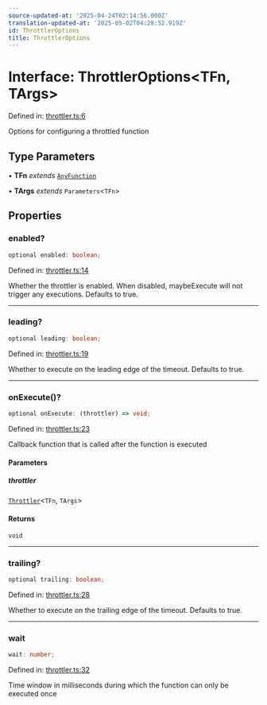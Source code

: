 ```yaml
---
source-updated-at: '2025-04-24T02:14:56.000Z'
translation-updated-at: '2025-05-02T04:28:52.919Z'
id: ThrottlerOptions
title: ThrottlerOptions
---
```


<!-- DO NOT EDIT: this page is autogenerated from the type comments -->

# Interface: ThrottlerOptions\<TFn, TArgs\>

Defined in: [throttler.ts:6](https://github.com/TanStack/pacer/blob/main/packages/pacer/src/throttler.ts#L6)

Options for configuring a throttled function

## Type Parameters

• **TFn** *extends* [`AnyFunction`](../type-aliases/anyfunction.md)

• **TArgs** *extends* `Parameters`\<`TFn`\>

## Properties

### enabled?

```ts
optional enabled: boolean;
```

Defined in: [throttler.ts:14](https://github.com/TanStack/pacer/blob/main/packages/pacer/src/throttler.ts#L14)

Whether the throttler is enabled. When disabled, maybeExecute will not trigger any executions.
Defaults to true.

***

### leading?

```ts
optional leading: boolean;
```

Defined in: [throttler.ts:19](https://github.com/TanStack/pacer/blob/main/packages/pacer/src/throttler.ts#L19)

Whether to execute on the leading edge of the timeout.
Defaults to true.

***

### onExecute()?

```ts
optional onExecute: (throttler) => void;
```

Defined in: [throttler.ts:23](https://github.com/TanStack/pacer/blob/main/packages/pacer/src/throttler.ts#L23)

Callback function that is called after the function is executed

#### Parameters

##### throttler

[`Throttler`](../classes/throttler.md)\<`TFn`, `TArgs`\>

#### Returns

`void`

***

### trailing?

```ts
optional trailing: boolean;
```

Defined in: [throttler.ts:28](https://github.com/TanStack/pacer/blob/main/packages/pacer/src/throttler.ts#L28)

Whether to execute on the trailing edge of the timeout.
Defaults to true.

***

### wait

```ts
wait: number;
```

Defined in: [throttler.ts:32](https://github.com/TanStack/pacer/blob/main/packages/pacer/src/throttler.ts#L32)

Time window in milliseconds during which the function can only be executed once
